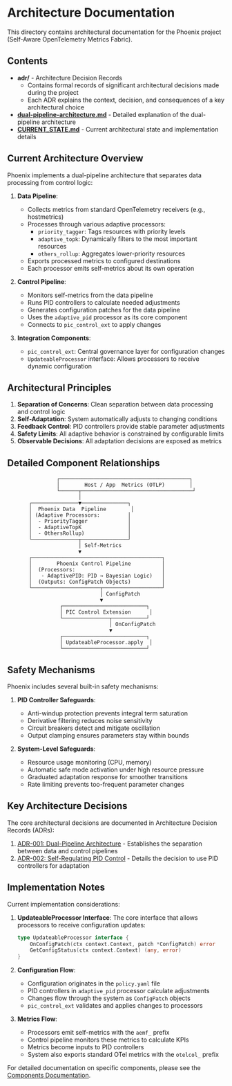 # Architecture Documentation

This directory contains architectural documentation for the Phoenix project (Self-Aware OpenTelemetry Metrics Fabric).

## Contents

- **adr/** - Architecture Decision Records
  - Contains formal records of significant architectural decisions made during the project
  - Each ADR explains the context, decision, and consequences of a key architectural choice
- **[dual-pipeline-architecture.md](dual-pipeline-architecture.md)** - Detailed explanation of the dual-pipeline architecture
- **[CURRENT_STATE.md](CURRENT_STATE.md)** - Current architectural state and implementation details

## Current Architecture Overview

Phoenix implements a dual-pipeline architecture that separates data processing from control logic:

1. **Data Pipeline**:
   - Collects metrics from standard OpenTelemetry receivers (e.g., hostmetrics)
   - Processes through various adaptive processors:
     - `priority_tagger`: Tags resources with priority levels
     - `adaptive_topk`: Dynamically filters to the most important resources
     - `others_rollup`: Aggregates lower-priority resources
   - Exports processed metrics to configured destinations
   - Each processor emits self-metrics about its own operation

2. **Control Pipeline**:
   - Monitors self-metrics from the data pipeline
   - Runs PID controllers to calculate needed adjustments
   - Generates configuration patches for the data pipeline
   - Uses the `adaptive_pid` processor as its core component
   - Connects to `pic_control_ext` to apply changes

3. **Integration Components**:
   - `pic_control_ext`: Central governance layer for configuration changes
   - `UpdateableProcessor` interface: Allows processors to receive dynamic configuration

## Architectural Principles

1. **Separation of Concerns**: Clean separation between data processing and control logic
2. **Self-Adaptation**: System automatically adjusts to changing conditions
3. **Feedback Control**: PID controllers provide stable parameter adjustments
4. **Safety Limits**: All adaptive behavior is constrained by configurable limits
5. **Observable Decisions**: All adaptation decisions are exposed as metrics

## Detailed Component Relationships

```
                ┌──────────────────────────────────────────┐
                │        Host / App  Metrics (OTLP)        │
                └──────┬────────────────────────────────────┘
                       │
       ┌───────────────▼───────────────┐
       │  Phoenix Data  Pipeline        │
       │ (Adaptive Processors:         │
       │  - PriorityTagger             │
       │  - AdaptiveTopK               │
       │  - OthersRollup)              │
       └───────────────┬───────────────┘
                       │ Self-Metrics
                       ▼
       ┌──────────────────────────────────────────┐
       │        Phoenix Control Pipeline          │
       │  (Processors:                            │
       │   - AdaptivePID: PID → Bayesian Logic)   │
       │  (Outputs: ConfigPatch Objects)          │
       └──────────────────────┬───────────────────┘
                              │ ConfigPatch
                              ▼
                 ┌───────────────────────────┐
                 │ PIC Control Extension      │
                 └───────────────┬───────────┘
                                 │ OnConfigPatch
                                 ▼
                 ┌───────────────────────────┐
                 │ UpdateableProcessor.apply  │
                 └───────────────────────────┘
```

## Safety Mechanisms

Phoenix includes several built-in safety mechanisms:

1. **PID Controller Safeguards**:
   - Anti-windup protection prevents integral term saturation
   - Derivative filtering reduces noise sensitivity
   - Circuit breakers detect and mitigate oscillation
   - Output clamping ensures parameters stay within bounds

2. **System-Level Safeguards**:
   - Resource usage monitoring (CPU, memory)
   - Automatic safe mode activation under high resource pressure
   - Graduated adaptation response for smoother transitions
   - Rate limiting prevents too-frequent parameter changes

## Key Architecture Decisions

The core architectural decisions are documented in Architecture Decision Records (ADRs):

1. [ADR-001: Dual-Pipeline Architecture](adr/001-dual-pipeline-architecture.md) - Establishes the separation between data and control pipelines
2. [ADR-002: Self-Regulating PID Control](adr/20250519-use-self-regulating-pid-control-for-adaptive-processing.md) - Details the decision to use PID controllers for adaptation

## Implementation Notes

Current implementation considerations:

1. **UpdateableProcessor Interface**: The core interface that allows processors to receive configuration updates:
   ```go
   type UpdateableProcessor interface {
       OnConfigPatch(ctx context.Context, patch *ConfigPatch) error
       GetConfigStatus(ctx context.Context) (any, error)
   }
   ```

2. **Configuration Flow**:
   - Configuration originates in the `policy.yaml` file
   - PID controllers in `adaptive_pid` processor calculate adjustments
   - Changes flow through the system as `ConfigPatch` objects
   - `pic_control_ext` validates and applies changes to processors

3. **Metrics Flow**:
   - Processors emit self-metrics with the `aemf_` prefix
   - Control pipeline monitors these metrics to calculate KPIs
   - Metrics become inputs to PID controllers
   - System also exports standard OTel metrics with the `otelcol_` prefix

For detailed documentation on specific components, please see the [Components Documentation](../components/README.md).